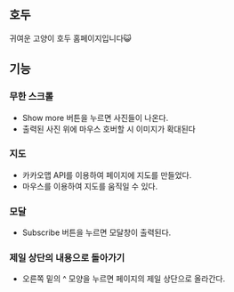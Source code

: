## 호두 

귀여운 고양이 호두 홈페이지입니다😺

## 기능

### 무한 스크롤
+ Show more 버튼을 누르면 사진들이 나온다.
+ 출력된 사진 위에 마우스 호버할 시 이미지가 확대된다

### 지도
+ 카카오맵 API를 이용하여 페이지에 지도를 만들었다.
+ 마우스를 이용하여 지도를 움직일 수 있다.

### 모달
+ Subscribe 버튼을 누르면 모달창이 출력된다.

### 제일 상단의 내용으로 돌아가기
+ 오른쪽 밑의 ^ 모양을 누르면 페이지의 제일 상단으로 올라간다.
